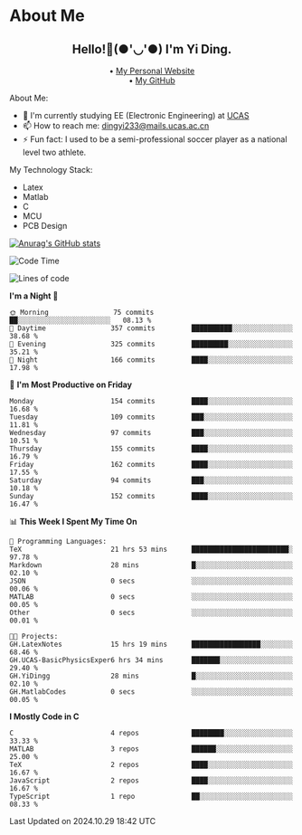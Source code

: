 # About Me

<h2 style="text-align:center;"> Hello!👋(●'◡'●) I'm Yi Ding.</h2>

<div style="text-align:center;">
  • <a href="https://yidingg.github.io/YiDingg">My Personal Website</a><br>
  • <a href="https://github.com/YiDingg">My GitHub</a>
</div>

About Me:
- 🔭 I'm currently studying EE (Electronic Engineering) at [UCAS](https://www.ucas.ac.cn/)
- 📫 How to reach me: dingyi233@mails.ucas.ac.cn
- ⚡ Fun fact: I used to be a semi-professional soccer player as a national level two athlete.

My Technology Stack:
- Latex
- Matlab
- C
- MCU
- PCB Design

[![Anurag's GitHub stats](https://github-readme-stats.vercel.app/api?username=YiDingg)](https://github.com/anuraghazra/github-readme-stats)

<!--START_SECTION:waka-->
![Code Time](http://img.shields.io/badge/Code%20Time-646%20hrs%2058%20mins-blue)

![Lines of code](https://img.shields.io/badge/From%20Hello%20World%20I%27ve%20Written-608.8%20thousand%20lines%20of%20code-blue)

**I'm a Night 🦉** 

```text
🌞 Morning                75 commits          ██░░░░░░░░░░░░░░░░░░░░░░░   08.13 % 
🌆 Daytime                357 commits         ██████████░░░░░░░░░░░░░░░   38.68 % 
🌃 Evening                325 commits         █████████░░░░░░░░░░░░░░░░   35.21 % 
🌙 Night                  166 commits         ████░░░░░░░░░░░░░░░░░░░░░   17.98 % 
```
📅 **I'm Most Productive on Friday** 

```text
Monday                   154 commits         ████░░░░░░░░░░░░░░░░░░░░░   16.68 % 
Tuesday                  109 commits         ███░░░░░░░░░░░░░░░░░░░░░░   11.81 % 
Wednesday                97 commits          ███░░░░░░░░░░░░░░░░░░░░░░   10.51 % 
Thursday                 155 commits         ████░░░░░░░░░░░░░░░░░░░░░   16.79 % 
Friday                   162 commits         ████░░░░░░░░░░░░░░░░░░░░░   17.55 % 
Saturday                 94 commits          ███░░░░░░░░░░░░░░░░░░░░░░   10.18 % 
Sunday                   152 commits         ████░░░░░░░░░░░░░░░░░░░░░   16.47 % 
```


📊 **This Week I Spent My Time On** 

```text
💬 Programming Languages: 
TeX                      21 hrs 53 mins      ████████████████████████░   97.78 % 
Markdown                 28 mins             █░░░░░░░░░░░░░░░░░░░░░░░░   02.10 % 
JSON                     0 secs              ░░░░░░░░░░░░░░░░░░░░░░░░░   00.06 % 
MATLAB                   0 secs              ░░░░░░░░░░░░░░░░░░░░░░░░░   00.05 % 
Other                    0 secs              ░░░░░░░░░░░░░░░░░░░░░░░░░   00.01 % 

🐱‍💻 Projects: 
GH.LatexNotes            15 hrs 19 mins      █████████████████░░░░░░░░   68.46 % 
GH.UCAS-BasicPhysicsExper6 hrs 34 mins       ███████░░░░░░░░░░░░░░░░░░   29.40 % 
GH.YiDingg               28 mins             █░░░░░░░░░░░░░░░░░░░░░░░░   02.10 % 
GH.MatlabCodes           0 secs              ░░░░░░░░░░░░░░░░░░░░░░░░░   00.05 % 
```

**I Mostly Code in C** 

```text
C                        4 repos             ████████░░░░░░░░░░░░░░░░░   33.33 % 
MATLAB                   3 repos             ██████░░░░░░░░░░░░░░░░░░░   25.00 % 
TeX                      2 repos             ████░░░░░░░░░░░░░░░░░░░░░   16.67 % 
JavaScript               2 repos             ████░░░░░░░░░░░░░░░░░░░░░   16.67 % 
TypeScript               1 repo              ██░░░░░░░░░░░░░░░░░░░░░░░   08.33 % 
```




 Last Updated on 2024.10.29 18:42 UTC
<!--END_SECTION:waka-->
